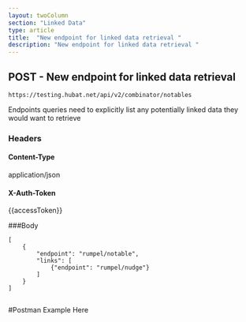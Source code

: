 ```yaml
---
layout: twoColumn
section: "Linked Data"
type: article
title:  "New endpoint for linked data retrieval "
description: "New endpoint for linked data retrieval "
---
```


## POST - New endpoint for linked data retrieval 

`https://testing.hubat.net/api/v2/combinator/notables`

Endpoints queries need to explicitly list any potentially linked data they would want to retrieve

### Headers

#### Content-Type
application/json
#### X-Auth-Token
{{accessToken}}

###Body

```
[
	{
		"endpoint": "rumpel/notable",
		"links": [
			{"endpoint": "rumpel/nudge"}
		]
	}
]


```

#Postman Example Here
